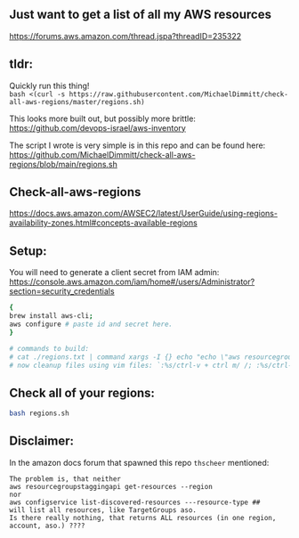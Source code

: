 ## Just want to get a list of all my AWS resources
https://forums.aws.amazon.com/thread.jspa?threadID=235322

## tldr:
Quickly run this thing!<br/>
`bash <(curl -s https://raw.githubusercontent.com/MichaelDimmitt/check-all-aws-regions/master/regions.sh)`

This looks more built out, but possibly more brittle:<br/>
https://github.com/devops-israel/aws-inventory

The script I wrote is very simple is in this repo and can be found here:
https://github.com/MichaelDimmitt/check-all-aws-regions/blob/main/regions.sh

## Check-all-aws-regions
https://docs.aws.amazon.com/AWSEC2/latest/UserGuide/using-regions-availability-zones.html#concepts-available-regions

## Setup: 
You will need to generate a client secret from IAM admin:<br/>
https://console.aws.amazon.com/iam/home#/users/Administrator?section=security_credentials
```bash
{
brew install aws-cli;
aws configure # paste id and secret here.
}
```

```bash
# commands to build:
# cat ./regions.txt | command xargs -I {} echo "echo \"aws resourcegroupstaggingapi get-resources --region {}\$(aws resourcegroupstaggingapi get-resources --region {})\"" > regions.sh
# now cleanup files using vim files: `:%s/ctrl-v + ctrl m/ /; :%s/ctrl-v + ctrl m//;`
```

## Check all of your regions:
```bash
bash regions.sh
```

## Disclaimer: 
In the amazon docs forum that spawned this repo `thscheer` mentioned:
```
The problem is, that neither
aws resourcegroupstaggingapi get-resources --region
nor
aws configservice list-discovered-resources ---resource-type ##
will list all resources, like TargetGroups aso.
Is there really nothing, that returns ALL resources (in one region, account, aso.) ????
```
